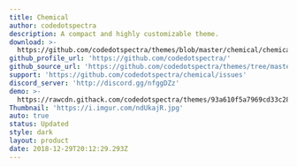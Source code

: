 ```yaml
---
title: Chemical
author: codedotspectra
description: A compact and highly customizable theme.
download: >-
  https://github.com/codedotspectra/themes/blob/master/chemical/chemical.theme.css
github_profile_url: 'https://github.com/codedotspectra/'
github_source_url: 'https://github.com/codedotspectra/themes/tree/master/chemical'
support: 'https://github.com/codedotspectra/chemical/issues'
discord_server: 'http://discord.gg/nfggDZz'
demo: >-
  https://rawcdn.githack.com/codedotspectra/themes/93a610f5a7969cd33c286a68816ab428f2e2b1a3/chemical/chemical.theme.css
Thumbnail: 'https://i.imgur.com/ndUkajR.jpg'
auto: true
status: Updated
style: dark
layout: product
date: 2018-12-29T20:12:29.293Z
---
```


